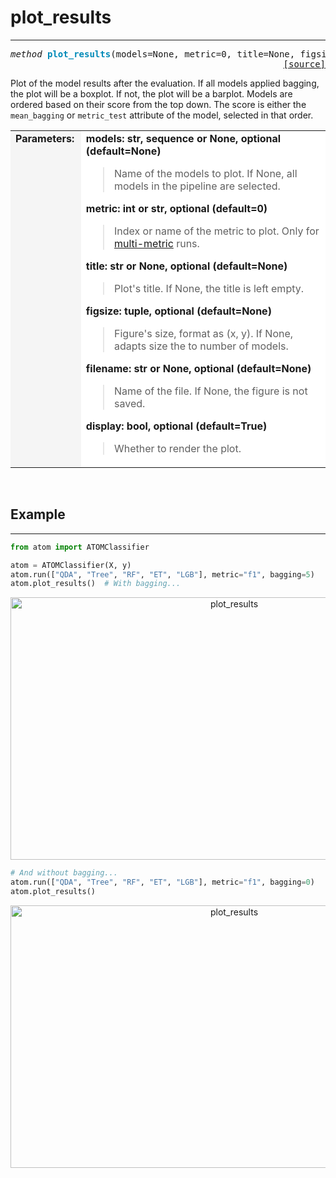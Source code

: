 # plot_results
--------------

<pre><em>method</em> <strong style="color:#008AB8">plot_results</strong>(models=None, metric=0, title=None, figsize=None, filename=None, display=True)
<div align="right"><a href="https://github.com/tvdboom/ATOM/blob/master/atom/plots.py#L709">[source]</a></div></pre>
Plot of the model results after the evaluation.
If all models applied bagging, the plot will be a boxplot.
If not, the plot will be a barplot. Models are ordered based
on their score from the top down. The score is either the
`mean_bagging` or `metric_test` attribute of the model,
selected in that order.
<table width="100%">
<tr>
<td width="15%" style="vertical-align:top; background:#F5F5F5;"><strong>Parameters:</strong></td>
<td width="75%" style="background:white;">
<strong>models: str, sequence or None, optional (default=None)</strong>
<blockquote>
Name of the models to plot. If None, all models in the pipeline are selected.
</blockquote>
<strong>metric: int or str, optional (default=0)</strong>
<blockquote>
Index or name of the metric to plot. Only for <a href="../../../user_guide/#metric">multi-metric</a> runs.
</blockquote>
<strong>title: str or None, optional (default=None)</strong>
<blockquote>
Plot's title. If None, the title is left empty.
</blockquote>
<strong>figsize: tuple, optional (default=None)</strong>
<blockquote>
Figure's size, format as (x, y). If None, adapts size the to number of models.
</blockquote>
<strong>filename: str or None, optional (default=None)</strong>
<blockquote>
Name of the file. If None, the figure is not saved.
</blockquote>
<strong>display: bool, optional (default=True)</strong>
<blockquote>
Whether to render the plot.
</blockquote>
</tr>
</table>
<br />



## Example
----------

```python
from atom import ATOMClassifier

atom = ATOMClassifier(X, y)
atom.run(["QDA", "Tree", "RF", "ET", "LGB"], metric="f1", bagging=5)
atom.plot_results()  # With bagging...
```
<div align="center">
    <img src="../../../img/plots/plot_results_1.png" alt="plot_results" width="700" height="420"/>
</div>

```python
# And without bagging...
atom.run(["QDA", "Tree", "RF", "ET", "LGB"], metric="f1", bagging=0)
atom.plot_results()
```
<div align="center">
    <img src="../../../img/plots/plot_results_2.png" alt="plot_results" width="700" height="420"/>
</div>